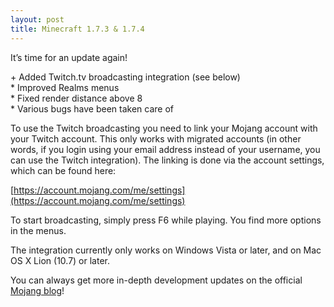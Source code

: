 ```yaml
---
layout: post
title: Minecraft 1.7.3 & 1.7.4
---
```

It’s time for an update again!

\+ Added Twitch.tv broadcasting integration (see below)<br>
\* Improved Realms menus<br>
\* Fixed render distance above 8<br>
\* Various bugs have been taken care of<br>

To use the Twitch broadcasting you need to link your Mojang account with your Twitch account. This only works with migrated accounts (in other words, if you login using your email address instead of your username, you can use the Twitch integration). The linking is done via the account settings, which can be found here:

[https://account.mojang.com/me/settings](https://account.mojang.com/me/settings)

To start broadcasting, simply press F6 while playing. You find more options in the menus.

The integration currently only works on Windows Vista or later, and on Mac OS X Lion (10.7) or later.

You can always get more in-depth development updates on the official [Mojang blog](https://mojang.com)!